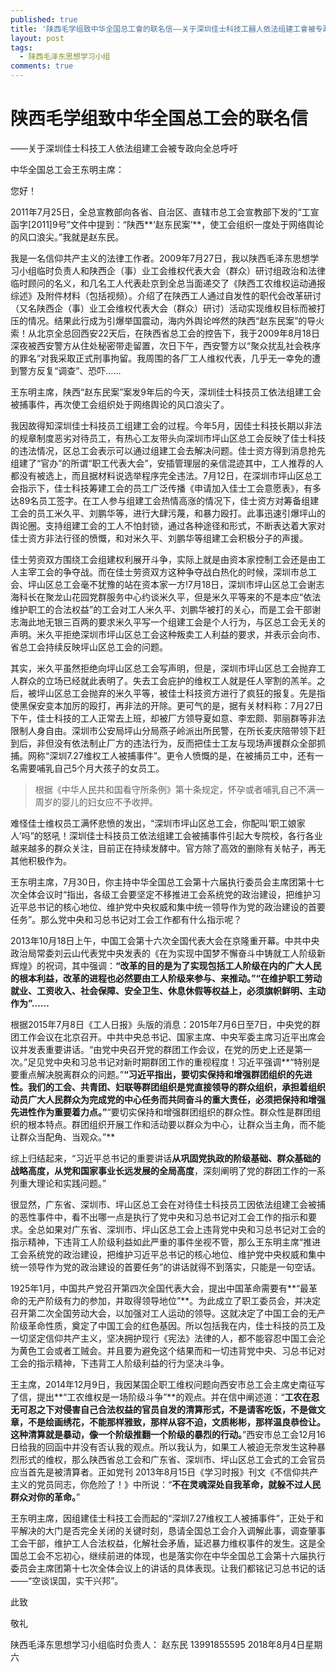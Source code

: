 ```yaml
---
published: true
title: '陕西毛学组致中华全国总工會的联名信——关于深圳佳士科技工圝人依法组建工會被专政向全总呼吁'
layout: post
tags:
  - 陕西毛泽东思想学习小组
comments: true
---
```

# 陕西毛学组致中华全国总工会的联名信
——关于深圳佳士科技工人依法组建工会被专政向全总呼吁

中华全国总工会王东明主席：

您好！

2011年7月25日，全总宣教部向各省、自治区、直辖市总工会宣教部下发的“工宣函字[2011]9号”文件中提到：“陕西**‘赵东民案’**，使工会组织一度处于网络舆论的风口浪尖。”我就是赵东民。

我是一名信仰共产主义的法律工作者。2009年7月27日，我以陕西毛泽东思想学习小组临时负责人和陕西企（事）业工会维权代表大会（群众）研讨组政治和法律临时顾问的名义，和几名工人代表赴京到全总当面递交了《陕西工农维权运动通报综述》及附件材料（包括视频）。介绍了在陕西工人通过自发性的职代会改革研讨（又名陕西企（事）业工会维权代表大会（群众）研讨）活动实现维权目标而被打压的情况。结果此行成为引爆举国震动，海内外舆论哗然的陕西“赵东民案”的导火索！从北京全总回西安22天后，在陕西省总工会的控告下，我于2009年8月18日深夜被西安警方从住处秘密带走留置，次日下午，西安警方以“聚众扰乱社会秩序的罪名”对我采取正式刑事拘留。我周围的各厂工人维权代表，几乎无一幸免的遭到警方反复“调查”、恐吓……

王东明主席，陕西“赵东民案”案发9年后的今天，深圳佳士科技员工依法组建工会被捕事件，再次使工会组织处于网络舆论的风口浪尖了。

我因故得知深圳佳士科技员工组建工会的过程。今年5月，因佳士科技长期以非法的规章制度恶劣对待员工，有热心工友带头向深圳市坪山区总工会反映了佳士科技的违法情况，区总工会表示可以通过组建工会去解决问题。佳士资方得到消息抢先组建了“官办”的所谓“职工代表大会”，安插管理层的亲信混迹其中，工人推荐的人都没有被选上，而且据材料说选举程序完全违法。7月12日，在深圳市坪山区总工会指示下，佳士科技筹建工会的员工广泛传播《申请加入佳士工会意愿表》，有多达89名员工签字。在工人参与组建工会热情高涨的情况下，佳士资方对筹备组建工会的员工米久平、刘鹏华等，进行大肆污蔑，和暴力殴打。此事迅速引爆坪山的舆论圈。支持组建工会的工人不怕封锁，通过各种途径和形式，不断表达着大家对佳士资方非法行径的愤慨，和对米久平、刘鹏华等组建工会积极分子的声援。

佳士劳资双方围绕工会组建权利展开斗争，实际上就是由资本家控制工会还是由工人主宰工会的争夺战。而在佳士劳资双方这种争夺战白热化的时候，深圳市总工会、坪山区总工会毫不犹豫的站在资本家一方!7月18日，深圳市坪山区总工会谢志海科长在聚龙山花园党群服务中心约谈米久平，但是米久平等来的不是本应“依法维护职工的合法权益”的工会对工人米久平、刘鹏华被打的关心，而是工会干部谢志海此地无银三百两的要求米久平写一个组建工会是个人行为，与区总工会无关的声明。米久平拒绝深圳市坪山区总工会这种叛卖工人利益的要求，并表示会向市、省总工会持续反映坪山区总工会的问题。

其实，米久平虽然拒绝向坪山区总工会写声明，但是，深圳市坪山区总工会抛弃工人群众的立场已经就此表明了。失去工会庇护的维权工人就是任人宰割的羔羊。之后，被坪山区总工会抛弃的米久平等，被佳士科技资方进行了疯狂的报复。先是指使黑保安变本加厉的殴打，再非法的开除。更可气的是，据有关材料称：7月27日下午，佳士科技的工人正常去上班，却被厂方领导夏如意、李宏颇、郭丽群等非法限制人身自由。深圳市公安局坪山分局燕子岭派出所民警，在所长麦庆陪带领下赶到后，非但没有依法制止厂方的违法行为，反而把佳士工友与现场声援群众全部抓捕。网称“深圳7.27维权工人被捕事件”。更令人愤慨的是，在被捕员工中，还有一名需要哺乳自己5个月大孩子的女员工。

> 根据《中华人民共和国看守所条例》第十条规定，怀孕或者哺乳自己不满一周岁的婴儿的妇女应不予收押。


难怪佳士维权员工满怀悲愤的发出，“深圳市坪山区总工会，你配叫‘职工娘家人’吗”的怒吼！深圳佳士科技员工依法组建工会被捕事件引起大专院校，各行各业越来越多的群众关注，目前正在持续发酵中。官方除了高效的删除有关帖子，再无其他积极作为。

王东明主席，7月30日，你主持中华全国总工会第十六届执行委员会主席团第十七次全体会议时“指出，各级工会要坚定不移推进工会系统党的政治建设，把维护习近平总书记的核心地位、维护党中央权威和集中统一领导作为党的政治建设的首要任务”。那么党中央和习总书记对工会工作都有什么指示呢？

2013年10月18日上午，中国工会第十六次全国代表大会在京隆重开幕。中共中央政治局常委刘云山代表党中央发表的《在为实现中国梦不懈奋斗中铸就工人阶级新辉煌》的祝词，其中强调：**“改革的目的是为了实现包括工人阶级在内的广大人民的根本利益，改革的进程也必然要由工人阶级来参与、来推动。”“在维护职工劳动就业、工资收入、社会保障、安全卫生、休息休假等权益上，必须旗帜鲜明、主动作为”……**

根据2015年7月8日《工人日报》头版的消息：2015年7月6日至7日，中央党的群团工作会议在北京召开。中共中央总书记、国家主席、中央军委主席习近平出席会议并发表重要讲话。“由党中央召开党的群团工作会议，在党的历史上还是第一次。”足见党中央和习总书记对新时期群团工作的重视程度！习近平强调**“特别是要重点解决脱离群众的问题。”**“习近平指出，要切实保持和增强群团组织的先进性。我们的工会、共青团、妇联等群团组织是党直接领导的群众组织，承担着组织动员广大人民群众为完成党的中心任务而共同奋斗的重大责任，必须把保持和增强先进性作为重要着力点。”**“要切实保持和增强群团组织的群众性。群众性是群团组织的根本特点。群团组织开展工作和活动要以群众为中心，让群众当主角，而不能让群众当配角、当观众。”**

综上归结起来，“习近平总书记的重要讲话**从巩固党执政的阶级基础、群众基础的战略高度，从党和国家事业长远发展的全局高度**，深刻阐明了党的群团工作的一系列重大理论和实践问题。”

很显然，广东省、深圳市、坪山区总工会在对待佳士科技员工因依法组建工会被捕的恶性事件中，看不出哪一点是执行了党中央和习总书记对工会工作的指示和要求。全总如果对广东省、深圳市、坪山区总工会上违背党中央和习总书记对工会的指示精神，下违背工人阶级利益如此严重的事件坐视不管，那么王东明主席“推进工会系统党的政治建设，把维护习近平总书记的核心地位、维护党中央权威和集中统一领导作为党的政治建设的首要任务”的讲话就得不到落实，只能是一句空话。

1925年1月，中国共产党召开第四次全国代表大会，提出中国革命需要有**“最革命的无产阶级有力的参加，并取得领导地位”**。为此成立了职工委员会，并决定召开第二次全国劳动大会，以加强对工人运动的领导。这就决定了中国工会的无产阶级革命性质，奠定了中国工会的红色基因。所以包括我在内，佳士科技的员工及一切坚定信仰共产主义，坚决拥护现行《宪法》法律的人，都不能容忍中国工会沦为黄色工会或者工贼会。并且要为避免这个结果而和一切违背党中央、习总书记对工会的指示精神，下违背工人阶级利益的行为坚决斗争。

王主席，2014年12月9日，我因某国企职工维权问题向西安市总工会主席史南征写了信，提出**“工农维权是一场阶级斗争”**的观点。并在信中阐述道：“**工农在忍无可忍之下对侵害自己合法权益的官员自发的清算形式，不是请客吃饭，不是做文章，不是绘画绣花，不能那样雅致，那样从容不迫，文质彬彬，那样温良恭俭让。这种清算就是暴动，像一个阶级推翻一个阶级的暴烈的行动。**”西安市总工会12月16日给我的回函中并没有否认我的观点。所以我认为，如果工人被迫无奈发生这种暴烈形式的维权，那么陕西省总工会和广东省、深圳市、坪山区总工会式的工会官员应当首先是被清算者。正如党刊  2013年8月15日《学习时报》刊文《不信仰共产主义的党员同志，你危险了！》中所说：“**不在灵魂深处自我革命，就躲不过人民群众对你的革命。**”

王东明主席，因组建佳士科技工会而起的“深圳7.27维权工人被捕事件”，正处于和平解决的大门是否完全关闭的关键时刻，恳请全国总工会介入调解此事，调查肇事工会干部，维护工人合法权益，化解社会矛盾，延迟暴力维权事件的发生。这是全国总工会不忘初心，继续前进的体现，也是落实你在中华全国总工会第十六届执行委员会主席团第十七次全体会议上的讲话的具体表现。让我们都铭记习总书记的话——“空谈误国，实干兴邦”。

此致

敬礼

陕西毛泽东思想学习小组临时负责人： 赵东民
13991855595
2018年8月4日星期六



